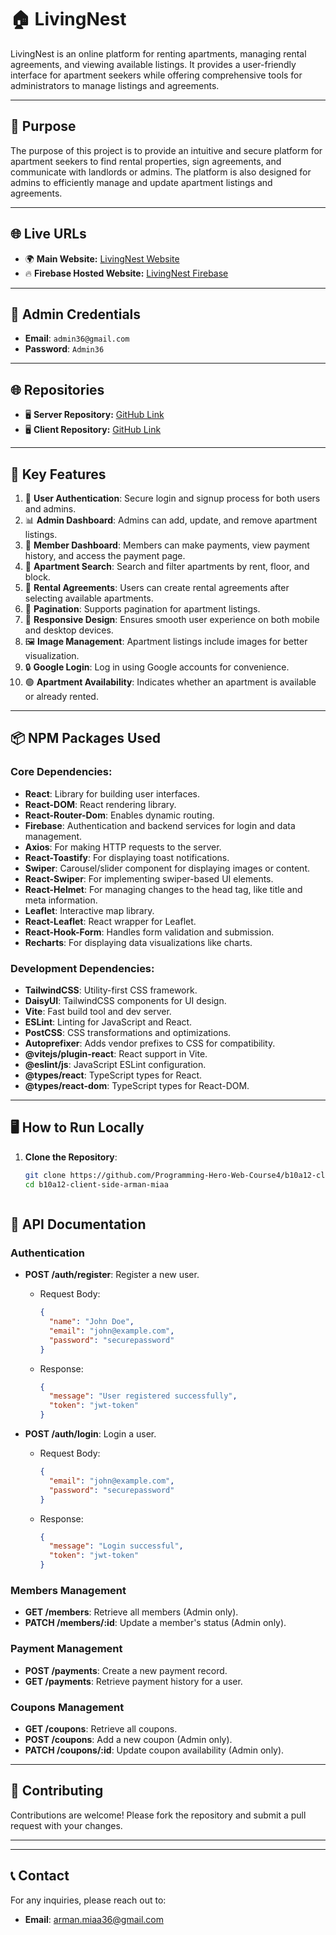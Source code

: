 # 🏠 LivingNest

LivingNest is an online platform for renting apartments, managing rental agreements, and viewing available listings. It provides a user-friendly interface for apartment seekers while offering comprehensive tools for administrators to manage listings and agreements.

---

## 🚀 Purpose

The purpose of this project is to provide an intuitive and secure platform for apartment seekers to find rental properties, sign agreements, and communicate with landlords or admins. The platform is also designed for admins to efficiently manage and update apartment listings and agreements.

---

## 🌐 Live URLs

- 🌍 **Main Website:** [LivingNest Website](https://livingnest.netlify.app)  
- 🔥 **Firebase Hosted Website:** [LivingNest Firebase](https://livingnest-d3e5f.web.app)

---

## 👤 Admin Credentials

- **Email**: `admin36@gmail.com`  
- **Password**: `Admin36`

---

## 🌐 Repositories

- 🖥️ **Server Repository:** [GitHub Link](https://github.com/arman-miaa/Living-Nest-Server.git)  
- 🖥️ **Client Repository:** [GitHub Link](https://github.com/arman-miaa/Living-Nest-)

---

## 🚀 Key Features

1. 🔑 **User Authentication**: Secure login and signup process for both users and admins.
2. 📊 **Admin Dashboard**: Admins can add, update, and remove apartment listings.
3. 💼 **Member Dashboard**: Members can make payments, view payment history, and access the payment page.
4. 🏢 **Apartment Search**: Search and filter apartments by rent, floor, and block.
5. 📜 **Rental Agreements**: Users can create rental agreements after selecting available apartments.
6. 📄 **Pagination**: Supports pagination for apartment listings.
7. 📱 **Responsive Design**: Ensures smooth user experience on both mobile and desktop devices.
8. 🖼️ **Image Management**: Apartment listings include images for better visualization.
9. 🔒 **Google Login**: Log in using Google accounts for convenience.
10. 🟢 **Apartment Availability**: Indicates whether an apartment is available or already rented.

---

## 📦 NPM Packages Used

### Core Dependencies:
- **React**: Library for building user interfaces.
- **React-DOM**: React rendering library.
- **React-Router-Dom**: Enables dynamic routing.
- **Firebase**: Authentication and backend services for login and data management.
- **Axios**: For making HTTP requests to the server.
- **React-Toastify**: For displaying toast notifications.
- **Swiper**: Carousel/slider component for displaying images or content.
- **React-Swiper**: For implementing swiper-based UI elements.
- **React-Helmet**: For managing changes to the head tag, like title and meta information.
- **Leaflet**: Interactive map library.
- **React-Leaflet**: React wrapper for Leaflet.
- **React-Hook-Form**: Handles form validation and submission.
- **Recharts**: For displaying data visualizations like charts.

### Development Dependencies:
- **TailwindCSS**: Utility-first CSS framework.
- **DaisyUI**: TailwindCSS components for UI design.
- **Vite**: Fast build tool and dev server.
- **ESLint**: Linting for JavaScript and React.
- **PostCSS**: CSS transformations and optimizations.
- **Autoprefixer**: Adds vendor prefixes to CSS for compatibility.
- **@vitejs/plugin-react**: React support in Vite.
- **@eslint/js**: JavaScript ESLint configuration.
- **@types/react**: TypeScript types for React.
- **@types/react-dom**: TypeScript types for React-DOM.

---

## 🖥️ How to Run Locally

1. **Clone the Repository**:
   ```bash
   git clone https://github.com/Programming-Hero-Web-Course4/b10a12-client-side-arman-miaa
   cd b10a12-client-side-arman-miaa



## 📄 API Documentation

### Authentication

- **POST /auth/register**: Register a new user.  
  - Request Body:
    ```json
    {
      "name": "John Doe",
      "email": "john@example.com",
      "password": "securepassword"
    }
    ```
  - Response:
    ```json
    {
      "message": "User registered successfully",
      "token": "jwt-token"
    }
    ```

- **POST /auth/login**: Login a user.  
  - Request Body:
    ```json
    {
      "email": "john@example.com",
      "password": "securepassword"
    }
    ```
  - Response:
    ```json
    {
      "message": "Login successful",
      "token": "jwt-token"
    }
    ```

### Members Management

- **GET /members**: Retrieve all members (Admin only).  
- **PATCH /members/:id**: Update a member's status (Admin only).  

### Payment Management

- **POST /payments**: Create a new payment record.  
- **GET /payments**: Retrieve payment history for a user.

### Coupons Management

- **GET /coupons**: Retrieve all coupons.  
- **POST /coupons**: Add a new coupon (Admin only).  
- **PATCH /coupons/:id**: Update coupon availability (Admin only).

---

## 🤝 Contributing

Contributions are welcome! Please fork the repository and submit a pull request with your changes.

---



---

## 📞 Contact

For any inquiries, please reach out to:

- **Email**: arman.miaa36@gmail.com
